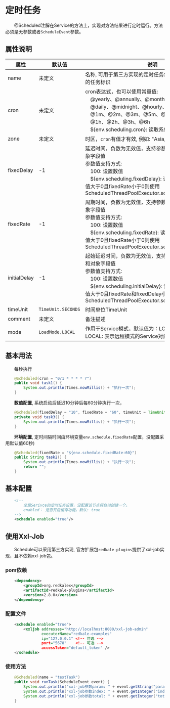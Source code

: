 # 定时任务
&emsp;&emsp;@Scheduled注解在Service的方法上，实现对方法结果进行定时运行。方法必须是无参数或者```ScheduleEvent```参数。

## 属性说明
|属性|默认值|说明|
| --- | --- | --- |
|name|未定义|名称, 可用于第三方实现的定时任务组件的key, 比如xxl-job的任务标识|
|cron|未定义|cron表达式，也可以使用常量值: <br> &emsp;@yearly、@annually、@monthly、@weekly、<br> &emsp;@daily、@midnight、@hourly、@minutely <br> &emsp;@1m、@2m、@3m、@5m、@10m、@15m、@30m <br> &emsp;@1h、@2h、@3h、@6h <br> &emsp;${env.scheduling.cron}: 读取系统配置项|
|zone|未定义|时区，```cron```有值才有效, 例如: "Asia/Shanghai"|
|fixedDelay|-1|延迟时间，负数为无效值，支持参数配置、乘法表达式和对象字段值 <br> 参数值支持方式:<br> &emsp;100: 设置数值 <br> &emsp;${env.scheduling.fixedDelay}: 读取系统配置项 <br> 值大于0且fixedRate小于0则使用 ScheduledThreadPoolExecutor.scheduleWithFixedDelay |
|fixedRate|-1|周期时间，负数为无效值，支持参数配置、乘法表达式和对象字段值 <br> 参数值支持方式:<br> &emsp;100: 设置数值 <br> &emsp;${env.scheduling.fixedRate}: 读取系统配置项 <br> 值大于0且fixedRate小于0则使用 ScheduledThreadPoolExecutor.scheduleAtFixedRate |
|initialDelay|-1|起始延迟时间，负数为无效值，支持参数配置、乘法表达式和对象字段值 <br> 参数值支持方式:<br> &emsp;100: 设置数值 <br> &emsp;${env.scheduling.initialDelay}: 读取系统配置项 <br> 值大于0且fixedRate和fixedDelay小于0则使用 ScheduledThreadPoolExecutor.schedule |
|timeUnit|```TimeUnit.SECONDS```|时间单位TimeUnit|
|comment|未定义|备注描述|
|mode|```LoadMode.LOCAL```|作用于Service模式，默认值为：LOCAL，<br> LOCAL: 表示远程模式的Service对象中的定时任务不起作用|

## 基本用法
&emsp;&emsp;每秒执行
```java
    @Scheduled(cron = "0/1 * * * * ?")
    public void task1() {
        System.out.println(Times.nowMillis() + "执行一次");
    }
```

&emsp;&emsp;<b>数值配置</b>, 系统启动后延迟10分钟后每60分钟执行一次，
```java
    @Scheduled(fixedDelay = "10", fixedRate = "60", timeUnit = TimeUnit.MINUTES)
    private void task3() {
        System.out.println(Times.nowMillis() + "执行一次");
    }
```

&emsp;&emsp;<b>环境配置</b>, 定时间隔时间由环境变量```env.schedule.fixedRate```配置，没配置采用默认值60秒)
```java
    @Scheduled(fixedRate = "${env.schedule.fixedRate:60}")
    public String task2() {
        System.out.println(Times.nowMillis() + "执行一次");
        return "";
    }
```


## 基本配置
```xml
    <!--
        全局Serivce的定时任务设置，没配置该节点将自动创建一个。
        enabled： 是否开启缓存功能。默认: true
    -->
    <schedule enabled="true"/>
```


## 使用Xxl-Job
&emsp;&emsp;Schedule可以采用第三方实现, 官方扩展包```redkale-plugins```提供了xxl-job实现，且不依赖xxl-job包。

### pom依赖
```xml
    <dependency>
        <groupId>org.redkalex</groupId>
        <artifactId>redkale-plugins</artifactId>
        <version>2.8.0</version>
    </dependency> 
```

### 配置文件
```xml
    <schedule enabled="true">    
        <xxljob addresses="http://localhost:8080/xxl-job-admin" 
                executorName="redkale-examples" 
                ip="127.0.0.1" <!-- 可选 -->
                port="5678"    <!-- 可选 -->
                accessToken="default_token" />
    </schedule>
```

### 使用方法
```java
    @Scheduled(name = "testTask")
    public void runTask(ScheduleEvent event) {
        System.out.println("xxl-job参数param: " + event.getString("param"));
        System.out.println("xxl-job参数index: " + event.getInteger("index"));
        System.out.println("xxl-job参数total: " + event.getInteger("total"));
    }
```